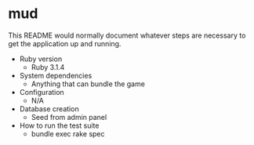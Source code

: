 # mud

This README would normally document whatever steps are necessary to get the
application up and running.

* Ruby version
  * Ruby 3.1.4
* System dependencies
  * Anything that can bundle the game
* Configuration
  * N/A
* Database creation
  * Seed from admin panel
* How to run the test suite
  * bundle exec rake spec
